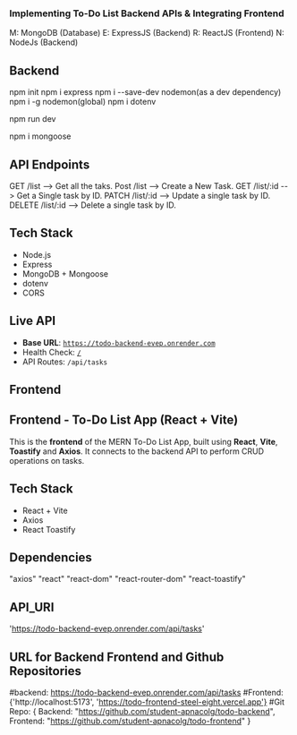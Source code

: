 ### Implementing To-Do List Backend APIs  & Integrating Frontend

M: MongoDB (Database)
E: ExpressJS (Backend)
R: ReactJS (Frontend)
N: NodeJs (Backend)

## Backend

npm init
npm i express
npm i --save-dev nodemon(as a dev dependency)
npm i -g nodemon(global)
npm i dotenv

npm run dev

npm i mongoose


## API Endpoints

GET     /list         --> Get all the taks.
Post    /list         --> Create a New Task.
GET     /list/:id     --> Get a Single task by ID.
PATCH     /list/:id     --> Update a single task by ID.
DELETE  /list/:id     --> Delete a single task by ID.

## Tech Stack

- Node.js
- Express
- MongoDB + Mongoose
- dotenv
- CORS


## Live API

- **Base URL**: [`https://todo-backend-evep.onrender.com`](https://todo-backend-evep.onrender.com)
- Health Check: [`/`](https://todo-backend-evep.onrender.com/)
- API Routes: `/api/tasks`


## Frontend

## Frontend - To-Do List App (React + Vite)

This is the **frontend** of the MERN To-Do List App, built using **React**, **Vite**, **Toastify** and **Axios**. It connects to the backend API to perform CRUD operations on tasks.

## Tech Stack

- React + Vite
- Axios
- React Toastify

## Dependencies 

  "axios"
  "react"
  "react-dom"
  "react-router-dom"
  "react-toastify"

## API_URI

'https://todo-backend-evep.onrender.com/api/tasks'

## URL for Backend Frontend and Github Repositories

#backend: https://todo-backend-evep.onrender.com/api/tasks
#Frontend: {'http://localhost:5173', 'https://todo-frontend-steel-eight.vercel.app'}
#Git Repo: {
  Backend: "https://github.com/student-apnacolg/todo-backend",
  Frontend: "https://github.com/student-apnacolg/todo-frontend"
  }
